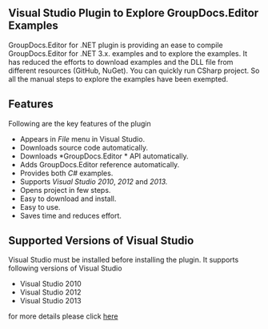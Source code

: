 ## Visual Studio Plugin to Explore GroupDocs.Editor Examples

GroupDocs.Editor for .NET plugin is providing an ease to compile GroupDocs.Editor for .NET 3.x. examples and to explore the examples. It has reduced the efforts to download examples and the DLL file from different resources (GitHub, NuGet). You can quickly run CSharp project. So all the manual steps to explore the examples have been exempted.

## Features

Following are the key features of the plugin
+ Appears in *File* menu in Visual Studio.
+ Downloads source code automatically.
+ Downloads *GroupDocs.Editor * API automatically.
+ Adds GroupDocs.Editor reference automatically.
+ Provides both *C#* examples.
+ Supports *Visual Studio 2010*, *2012* and *2013.*
+ Opens project in few steps.
+ Easy to download and install.
+ Easy to use.
+ Saves time and reduces effort.


## Supported Versions of Visual Studio

Visual Studio must be installed before installing the plugin. It supports following versions of Visual Studio
+ Visual Studio 2010
+ Visual Studio 2012
+ Visual Studio 2013

for more details please click [here](https://docs.groupdocs.com/display/editornet/Visual+Studio+Plugin+to+Explore+GroupDocs.Editor+Examples)

